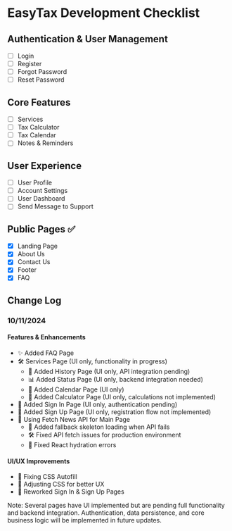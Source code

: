 # EasyTax Development Checklist

## Authentication & User Management

- [ ] Login
- [ ] Register
- [ ] Forgot Password
- [ ] Reset Password

## Core Features

- [ ] Services
- [ ] Tax Calculator
- [ ] Tax Calendar
- [ ] Notes & Reminders

## User Experience

- [ ] User Profile
- [ ] Account Settings
- [ ] User Dashboard
- [ ] Send Message to Support

## Public Pages ✅

- [x] Landing Page
- [x] About Us
- [x] Contact Us
- [x] Footer
- [x] FAQ

## Change Log

### 10/11/2024

#### Features & Enhancements

- ✨ Added FAQ Page
- 🛠️ Services Page (UI only, functionality in progress)
  - 📜 Added History Page (UI only, API integration pending)
  - 📊 Added Status Page (UI only, backend integration needed)
  - 📅 Added Calendar Page (UI only)
  - 🧮 Added Calculator Page (UI only, calculations not implemented)
- 🔐 Added Sign In Page (UI only, authentication pending)
- 📝 Added Sign Up Page (UI only, registration flow not implemented)
- 🔄 Using Fetch News API for Main Page
  - 🔧 Added fallback skeleton loading when API fails
  - 🛠️ Fixed API fetch issues for production environment
  - 🐛 Fixed React hydration errors

#### UI/UX Improvements

- 🎨 Fixing CSS Autofill
- 📱 Adjusting CSS for better UX
- 🎨 Reworked Sign In & Sign Up Pages

Note: Several pages have UI implemented but are pending full functionality and backend integration. Authentication, data persistence, and core business logic will be implemented in future updates.
